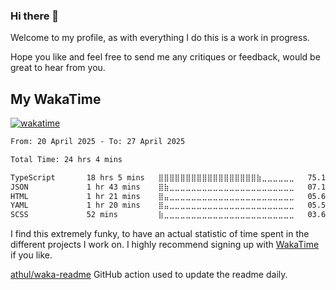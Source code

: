 ### Hi there 👋

Welcome to my profile, as with everything I do this is a work in progress.

Hope you like and feel free to send me any critiques or feedback, would be great to hear from you.

## My WakaTime

[![wakatime](https://wakatime.com/badge/user/735dbbb1-6675-460c-9d50-3e7bac4c417c.svg)](https://wakatime.com/@735dbbb1-6675-460c-9d50-3e7bac4c417c)

<!--START_SECTION:waka-->

```txt
From: 20 April 2025 - To: 27 April 2025

Total Time: 24 hrs 4 mins

TypeScript       18 hrs 5 mins   ⣿⣿⣿⣿⣿⣿⣿⣿⣿⣿⣿⣿⣿⣿⣿⣿⣿⣿⣷⣀⣀⣀⣀⣀⣀   75.17 %
JSON             1 hr 43 mins    ⣿⣷⣀⣀⣀⣀⣀⣀⣀⣀⣀⣀⣀⣀⣀⣀⣀⣀⣀⣀⣀⣀⣀⣀⣀   07.18 %
HTML             1 hr 21 mins    ⣿⣤⣀⣀⣀⣀⣀⣀⣀⣀⣀⣀⣀⣀⣀⣀⣀⣀⣀⣀⣀⣀⣀⣀⣀   05.62 %
YAML             1 hr 20 mins    ⣿⣤⣀⣀⣀⣀⣀⣀⣀⣀⣀⣀⣀⣀⣀⣀⣀⣀⣀⣀⣀⣀⣀⣀⣀   05.55 %
SCSS             52 mins         ⣷⣀⣀⣀⣀⣀⣀⣀⣀⣀⣀⣀⣀⣀⣀⣀⣀⣀⣀⣀⣀⣀⣀⣀⣀   03.65 %
```

<!--END_SECTION:waka-->

I find this extremely funky, to have an actual statistic of time spent in the different projects I work on.
I highly recommend signing up with [WakaTime](https://wakatime.com/) if you like.

[athul/waka-readme](https://github.com/athul/waka-readme) GitHub action used to update the readme daily.

<!--
**peterjokumsen/peterjokumsen** is a ✨ _special_ ✨ repository because its `README.md` (this file) appears on your GitHub profile.

Here are some ideas to get you started:

- 🔭 I’m currently working on ...
- 🌱 I’m currently learning ...
- 👯 I’m looking to collaborate on ...
- 🤔 I’m looking for help with ...
- 💬 Ask me about ...
- 📫 How to reach me: ...
- 😄 Pronouns: ...
- ⚡ Fun fact: ...
-->
